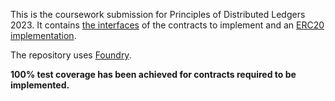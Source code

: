 This is the coursework submission for Principles of Distributed Ledgers 2023.
It contains [the interfaces](./src/interfaces) of the contracts to implement and an [ERC20 implementation](./src/contracts/PurchaseToken.sol).

The repository uses [Foundry](https://book.getfoundry.sh/projects/working-on-an-existing-project).

**100% test coverage has been achieved for contracts required to be implemented.**
